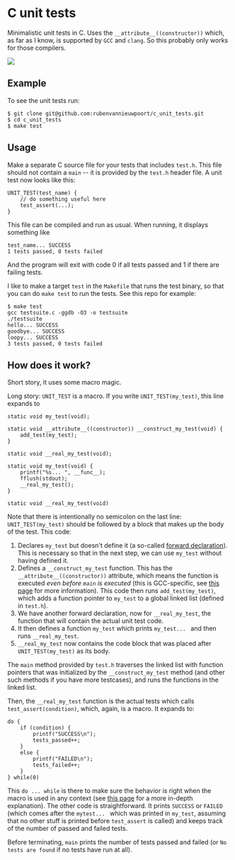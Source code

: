 # C unit tests

Minimalistic unit tests in C. Uses the `__attribute__((constructor))` which, as far as I know, is supported by `GCC` and `clang`. So this probably only works for those compilers.

![](https://raw.githubusercontent.com/rubenvannieuwpoort/files/master/demonstration.gif)

## Example

To see the unit tests run:

```
$ git clone git@github.com:rubenvannieuwpoort/c_unit_tests.git
$ cd c_unit_tests
$ make test
```


## Usage

Make a separate C source file for your tests that includes `test.h`. This file should not contain a `main` -- it is provided by the `test.h` header file. A unit test now looks like this:
```
UNIT_TEST(test_name) {
	// do something useful here
	test_assert(...);
}
```

This file can be compiled and run as usual. When running, it displays something like
```
test_name... SUCCESS
1 tests passed, 0 tests failed
```

And the program will exit with code 0 if all tests passed and 1 if there are failing tests.

I like to make a target `test` in the `Makefile` that runs the test binary, so that you can do `make test` to run the tests. See this repo for example:
```
$ make test
gcc testsuite.c -ggdb -O3 -o testsuite
./testsuite
hello... SUCCESS
goodbye... SUCCESS
loopy... SUCCESS
3 tests passed, 0 tests failed
```


## How does it work?

Short story, it uses some macro magic.

Long story:
`UNIT_TEST` is a macro. If you write `UNIT_TEST(my_test)`, this line expands to
```
static void my_test(void);

static void __attribute__((constructor)) __construct_my_test(void) {
	add_test(my_test);
}

static void __real_my_test(void);

static void my_test(void) {
	printf("%s... ", __func__);
	fflush(stdout);
	__real_my_test();
}

static void __real_my_test(void)
```

Note that there is intentionally no semicolon on the last line: `UNIT_TEST(my_test)` should be followed by a block that makes up the body of the test.
This code:
  1. Declares `my_test` but doesn't define it (a so-called [forward declaration](https://en.wikipedia.org/wiki/Forward_declaration)). This is necessary so that in the next step, we can use `my_test` without having defined it.
  2. Defines a `__construct_my_test` function. This has the `__attribute__((constructor))` attribute, which means the function is executed *even before `main` is executed* (this is GCC-specific, see [this page](https://gcc.gnu.org/onlinedocs/gcc-4.7.0/gcc/Function-Attributes.html) for more information). This code then runs `add_test(my_test)`, which adds a function pointer to `my_test` to a global linked list (defined in `test.h`).
  3. We have another forward declaration, now for `__real_my_test`, the function that will contain the actual unit test code.
  4. It then defines a function `my_test` which prints `my_test... ` and then runs `__real_my_test`.
  5. `__real_my_test` now contains the code block that was placed after `UNIT_TEST(my_test)` as its body.

The `main` method provided by `test.h` traverses the linked list with function pointers that was initialized by the `__construct_my_test` method (and other such methods if you have more testcases), and runs the functions in the linked list.

Then, the `__real_my_test` function is the actual tests which calls `test_assert(condition)`, which, again, is a macro. It expands to:
```
do {
	if (condition) {
		printf("SUCCESS\n");
		tests_passed++;
	}
	else {
		printf("FAILED\n");
		tests_failed++;
	}
} while(0)
```

This `do ... while` is there to make sure the behavior is right when the macro is used in any context (see [this page](http://www.bruceblinn.com/linuxinfo/DoWhile.html) for a more in-depth explanation). The other code is straightforward. It prints `SUCCESS` or `FAILED` (which comes after the `mytest... ` which was printed in `my_test`, assuming that no other stuff is printed before `test_assert` is called) and keeps track of the number of passed and failed tests.

Before terminating, `main` prints the number of tests passed and failed (or `No tests are found` if no tests have run at all).
